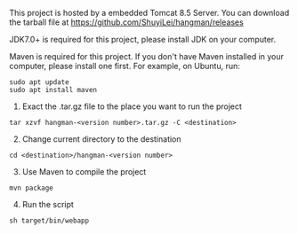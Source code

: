 This project is hosted by a embedded Tomcat 8.5 Server. You can download the tarball file at https://github.com/ShuyiLei/hangman/releases

JDK7.0+ is required for this project, please install JDK on your computer.

Maven is required for this project. If you don't have Maven installed in your
computer, please install one first.
For example, on Ubuntu, run:
```
sudo apt update
sudo apt install maven
```

1. Exact the .tar.gz file to the place you want to run the project
```
tar xzvf hangman-<version number>.tar.gz -C <destination>
```

2. Change current directory to the destination
```
cd <destination>/hangman-<version number>
```

3. Use Maven to compile the project
```
mvn package
```

4. Run the script
```
sh target/bin/webapp
```
